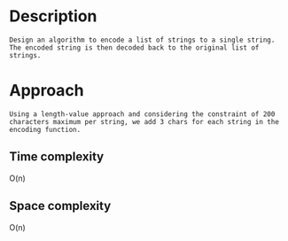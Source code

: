 # Description
```
Design an algorithm to encode a list of strings to a single string. The encoded string is then decoded back to the original list of strings.
```

# Approach
```
Using a length-value approach and considering the constraint of 200 characters maximum per string, we add 3 chars for each string in the encoding function.
```

## Time complexity
O(n)

## Space complexity
O(n)
